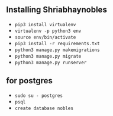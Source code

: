 ## Installing Shriabhaynobles

- `pip3 install virtualenv`
- `virtualenv -p python3 env`
- `source env/bin/activate`
- `pip3 install -r requirements.txt`
- `python3 manage.py makemigrations`
- `python3 manage.py migrate`
- `python3 manage.py runserver`

## for postgres

- `sudo su - postgres`
- `psql`
- `create database nobles`
